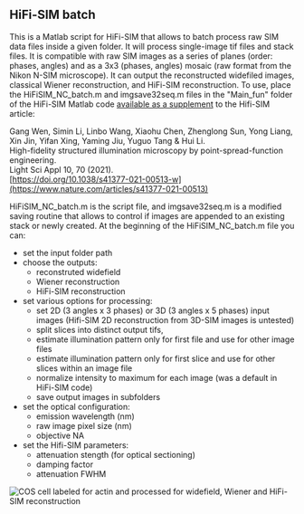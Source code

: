 ## HiFi-SIM batch

This is a Matlab script for HiFi-SIM that allows to batch process raw SIM data files inside a given folder. It will process single-image tif files and stack files. It is compatible with raw SIM images as a series of planes (order: phases, angles) and as a 3x3 (phases, angles) mosaic (raw format from the Nikon N-SIM microscope). It can output the reconstructed widefiled images, classical Wiener reconstruction, and HiFi-SIM reconstruction.
To use, place the HiFiSIM_NC_batch.m and imgsave32seq.m files in the "Main_fun" folder of the HiFi-SIM Matlab code [available as a supplement](https://www.nature.com/articles/s41377-021-00513-w#Sec15) to the Hifi-SIM article:

Gang Wen, Simin Li, Linbo Wang, Xiaohu Chen, Zhenglong Sun, Yong Liang, Xin Jin, Yifan Xing, Yaming Jiu, Yuguo Tang & Hui Li.  
High-fidelity structured illumination microscopy by point-spread-function engineering.  
Light Sci Appl 10, 70 (2021).  
[https://doi.org/10.1038/s41377-021-00513-w](https://www.nature.com/articles/s41377-021-00513)

HiFiSIM_NC_batch.m is the script file, and imgsave32seq.m is a modified saving routine that allows to control if images are appended to an existing stack or newly created. At the beginning of the HiFiSIM_NC_batch.m file you can:
- set the input folder path
- choose the outputs:
  - reconstruted widefield
  - Wiener reconstruction
  - HiFi-SIM reconstruction
- set various options for processing:
  - set 2D (3 angles x 3 phases) or 3D (3 angles x 5 phases) input images (Hifi-SIM 2D reconstruction from 3D-SIM images is untested)
  - split slices into distinct output tifs,
  - estimate illumination pattern only for first file and use for other image files
  - estimate illumination pattern only for first slice and use for other slices within an image file
  - normalize intensity to maximum for each image (was a default in HiFi-SIM code)
  - save output images in subfolders
- set the optical configuration:
  - emission wavelength (nm)
  - raw image pixel size (nm)
  - objective NA
- set the Hifi-SIM parameters:
    - attenuation stength (for optical sectioning)
    - damping factor
    - attenuation FWHM
 
 ![COS cell labeled for actin and processed for widefield, Wiener and HiFi-SIM reconstruction](https://www.neurocytolab.org/up/HiFi-SIM_github.gif)
